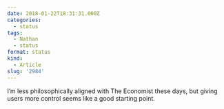 ```yaml
---
date: 2018-01-22T18:31:31.000Z
categories:
  - status
tags:
  - Nathan
  - status
format: status
kind:
  - Article
slug: '2984'
---
```

I’m less philosophically aligned with The Economist these days, but giving users more control seems like a good starting point.
